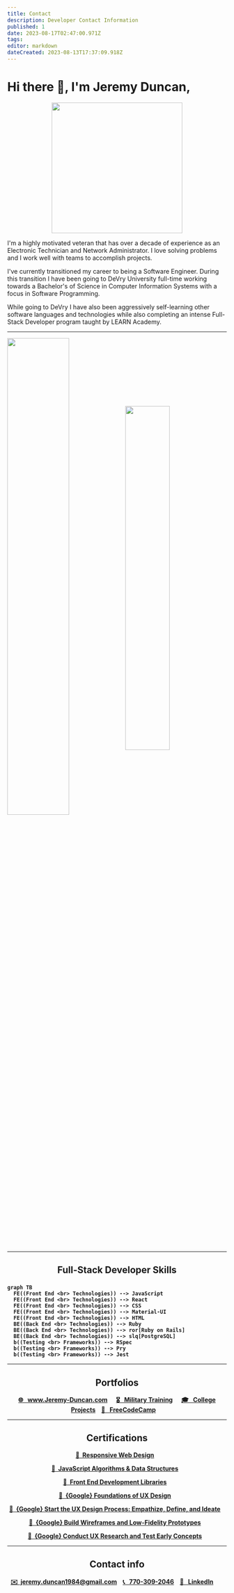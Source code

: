 ```yaml
---
title: Contact
description: Developer Contact Information 
published: 1
date: 2023-08-17T02:47:00.971Z
tags: 
editor: markdown
dateCreated: 2023-08-13T17:37:09.918Z
---
```


<h1>Hi there 👋, I'm Jeremy Duncan,</h1>
<p align="center">
<img width="300px" src="https://jeremyduncan.github.io/images/me_ny.webp"/>
</p>

I'm a highly motivated veteran that has over a decade of experience as an Electronic Technician and Network Administrator. I love solving problems and I work well with teams to accomplish projects.

I've currently transitioned my career to being a Software Engineer. During this transition I have been going to DeVry University full-time working towards a Bachelor's of Science in Computer Information Systems with a focus in Software Programming.

While going to DeVry I have also been aggressively self-learning other software languages and technologies while also completing an intense Full-Stack Developer program taught by LEARN Academy.

---
<!-- <p align="center">
⭐️ &nbsp; JavaScript &nbsp; ⭐️ &nbsp; Node.js &nbsp; ⭐️ &nbsp; React &nbsp; ⭐️ &nbsp; Jest &nbsp; ⭐️ &nbsp; HTML &nbsp; ⭐️ &nbsp; CSS &nbsp; ⭐️ &nbsp; C# &nbsp; ⭐️ &nbsp; Java &nbsp; ⭐️ &nbsp; Swift &nbsp; ⭐️ &nbsp; Python &nbsp; ⭐️ &nbsp; Ruby &nbsp; ⭐️ &nbsp; Ruby on Rails &nbsp; ⭐️ &nbsp; RSpec
</p> -->

<div>
<img align="center" width="53%" src="https://github-readme-stats.vercel.app/api?username=JeremyDuncan&show_icons=true&hide_border=true&&count_private=true&include_all_commits=false" />
<img align="center" width="45%" src="https://github-readme-stats.vercel.app/api/top-langs/?username=JeremyDuncan&layout=compact&theme=buefy&hide_border=true&&count_private=true&include_all_commits=true"/></div>
<br/>

---
## <p align="center"> <strong>Full-Stack Developer Skills<strong>
</p>

```mermaid
graph TB
  FE((Front End <br> Technologies)) --> JavaScript 
  FE((Front End <br> Technologies)) --> React 
  FE((Front End <br> Technologies)) --> CSS
  FE((Front End <br> Technologies)) --> Material-UI 
  FE((Front End <br> Technologies)) --> HTML
  BE((Back End <br> Technologies)) --> Ruby 
  BE((Back End <br> Technologies)) --> ror[Ruby on Rails] 
  BE((Back End <br> Technologies)) --> slq[PostgreSQL]
  b((Testing <br> Frameworks)) --> RSpec
  b((Testing <br> Frameworks)) --> Pry
  b((Testing <br> Frameworks)) --> Jest
  ```
  
---  
<h2 style="text-align: center;">Portfolios</h2>

<p align="center">
<strong><a href="https://www.jeremy-duncan.com/">🌐 &nbsp; www.Jeremy-Duncan.com</a></strong>
&nbsp;&nbsp;&nbsp;&nbsp;
<strong><a href="https://jeremy-duncan.com/Military-Training">🎖 &nbsp; Military Training</a></strong> 
&nbsp;&nbsp;&nbsp;&nbsp;
<strong><a href="https://jeremy-duncan.com/DeVry-University-Projects">🎓 &nbsp; College Projects</a></strong>
&nbsp;&nbsp;
<strong><a href="https://www.freecodecamp.org/JeremyDuncan">💾 &nbsp; FreeCodeCamp</a></strong>
&nbsp;&nbsp;&nbsp;&nbsp;

</p>

---
<h2 style="text-align: center;">Certifications</h2>
<p align="center">
<strong><a href="https://www.freecodecamp.org/certification/jeremyduncan/responsive-web-design">📌&nbsp; Responsive Web Design</a></strong>
&nbsp;&nbsp;
<p align="center">
<strong><a href="https://www.freecodecamp.org/certification/jeremyduncan/javascript-algorithms-and-data-structures">📌&nbsp; JavaScript Algorithms & Data Structures</a></strong>
&nbsp;&nbsp;
<p align="center">
<strong><a href="https://www.freecodecamp.org/certification/JeremyDuncan/front-end-development-libraries">📌&nbsp; Front End Development Libraries</a></strong>
&nbsp;&nbsp;
<p align="center">
<strong><a href="https://www.coursera.org/account/accomplishments/verify/PKK2Y2LQ9NRD">📌&nbsp; {Google} Foundations of UX Design</a></strong>
&nbsp;&nbsp;
<p align="center">
<strong><a href="https://www.coursera.org/account/accomplishments/verify/T5BDCFFMHLWD">📌&nbsp; {Google} Start the UX Design Process: Empathize, Define, and Ideate</a></strong>
&nbsp;&nbsp;
<p align="center">
<strong><a href="https://www.coursera.org/account/accomplishments/verify/XQ72XXD23NKU">📌&nbsp; {Google} Build Wireframes and Low-Fidelity Prototypes</a></strong>
&nbsp;&nbsp;
<p align="center">
<strong><a href="https://www.coursera.org/account/accomplishments/verify/RK9Q2R26Z6UK">📌&nbsp; {Google} Conduct UX Research and Test Early Concepts</a></strong>
&nbsp;&nbsp;





---
  <h2 style="text-align: center;">Contact info</h2>

<p align="center">
<strong> <a href="mailto:jeremy.duncan1984@gmail.com">✉️&nbsp; jeremy.duncan1984@gmail.com</a> </strong>
&nbsp;&nbsp;
<strong><a href="tel:757-637-0202"> 📞  &nbsp; 770-309-2046</a></strong> 
&nbsp;&nbsp;
<strong><a href="https://www.linkedin.com/in/jeremy-duncan2021">🔗 &nbsp; LinkedIn</a></strong>
&nbsp;&nbsp;&nbsp;&nbsp;&nbsp;&nbsp;
</p>
